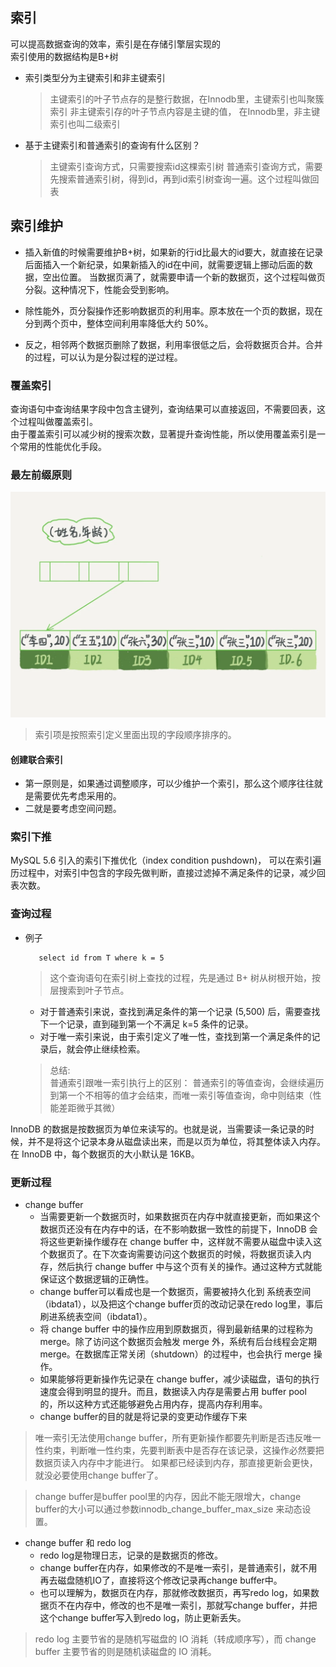 ## 索引

可以提高数据查询的效率，索引是在存储引擎层实现的<br>
索引使用的数据结构是B+树

- 索引类型分为主键索引和非主键索引
  > 主键索引的叶子节点存的是整行数据，在Innodb里，主键索引也叫聚簇索引
  > 非主键索引存的叶子节点内容是主键的值， 在Innodb里，非主键索引也叫二级索引

- 基于主键索引和普通索引的查询有什么区别？
  > 主键索引查询方式，只需要搜索id这棵索引树
  > 普通索引查询方式，需要先搜索普通索引树，得到id，再到id索引树查询一遍。这个过程叫做回表

## 索引维护

- 插入新值的时候需要维护B+树，如果新的行id比最大的id要大，就直接在记录后面插入一个新纪录，如果新插入的id在中间，就需要逻辑上挪动后面的数据，空出位置。
  当数据页满了，就需要申请一个新的数据页，这个过程叫做页分裂。这种情况下，性能会受到影响。


- 除性能外，页分裂操作还影响数据页的利用率。原本放在一个页的数据，现在分到两个页中，整体空间利用率降低大约 50%。


- 反之，相邻两个数据页删除了数据，利用率很低之后，会将数据页合并。合并的过程，可以认为是分裂过程的逆过程。

### 覆盖索引

查询语句中查询结果字段中包含主键列，查询结果可以直接返回，不需要回表，这个过程叫做覆盖索引。<br>
由于覆盖索引可以减少树的搜索次数，显著提升查询性能，所以使用覆盖索引是一个常用的性能优化手段。

### 最左前缀原则

![avatar](../pics/89f74c631110cfbc83298ef27dcd6370.webp)
> 索引项是按照索引定义里面出现的字段顺序排序的。

#### 创建联合索引

- 第一原则是，如果通过调整顺序，可以少维护一个索引，那么这个顺序往往就是需要优先考虑采用的。
- 二就是要考虑空间问题。

### 索引下推

MySQL 5.6 引入的索引下推优化（index condition pushdown)， 可以在索引遍历过程中，对索引中包含的字段先做判断，直接过滤掉不满足条件的记录，减少回表次数。

### 查询过程

- 例子
  ```mysql
     select id from T where k = 5
  ```

  > 这个查询语句在索引树上查找的过程，先是通过 B+ 树从树根开始，按层搜索到叶子节点。
  - 对于普通索引来说，查找到满足条件的第一个记录 (5,500) 后，需要查找下一个记录，直到碰到第一个不满足 k=5 条件的记录。
  - 对于唯一索引来说，由于索引定义了唯一性，查找到第一个满足条件的记录后，就会停止继续检索。
  > 总结:<br>
  > 普通索引跟唯一索引执行上的区别： 普通索引的等值查询，会继续遍历到第一个不相等的值才会结束，而唯一索引等值查询，命中则结束（性能差距微乎其微）

InnoDB 的数据是按数据页为单位来读写的。也就是说，当需要读一条记录的时候，并不是将这个记录本身从磁盘读出来，而是以页为单位，将其整体读入内存。在 InnoDB 中，每个数据页的大小默认是 16KB。

### 更新过程

- change buffer
  - 当需要更新一个数据页时，如果数据页在内存中就直接更新，而如果这个数据页还没有在内存中的话，在不影响数据一致性的前提下，InnoDB 会将这些更新操作缓存在 change buffer
    中，这样就不需要从磁盘中读入这个数据页了。在下次查询需要访问这个数据页的时候，将数据页读入内存，然后执行 change buffer 中与这个页有关的操作。通过这种方式就能保证这个数据逻辑的正确性。
  - change buffer可以看成也是一个数据页，需要被持久化到 系统表空间（ibdata1），以及把这个change buffer页的改动记录在redo log里，事后刷进系统表空间（ibdata1）。
  - 将 change buffer 中的操作应用到原数据页，得到最新结果的过程称为 merge。除了访问这个数据页会触发 merge 外，系统有后台线程会定期 merge。在数据库正常关闭（shutdown）的过程中，也会执行
    merge 操作。
  - 如果能够将更新操作先记录在 change buffer，减少读磁盘，语句的执行速度会得到明显的提升。而且，数据读入内存是需要占用 buffer pool 的，所以这种方式还能够避免占用内存，提高内存利用率。
  - change buffer的目的就是将记录的变更动作缓存下来

> 唯一索引无法使用change buffer，所有更新操作都要先判断是否违反唯一性约束，判断唯一性约束，先要判断表中是否存在该记录，这操作必然要把数据页读入内存中才能进行。
> 如果都已经读到内存，那直接更新会更快，就没必要使用change buffer了。

> change buffer是buffer pool里的内存，因此不能无限增大，change buffer的大小可以通过参数innodb_change_buffer_max_size 来动态设置。

- change buffer 和 redo log
  - redo log是物理日志，记录的是数据页的修改。
  - change buffer在内存，如果修改的不是唯一索引，是普通索引，就不用再去磁盘随机IO了，直接将这个修改记录再change buffer中。
  - 也可以理解为，数据页在内存，那就修改数据页，再写redo log，如果数据页不在内存中，修改的也不是唯一索引，那就写change buffer，并把这个change buffer写入到redo log，防止更新丢失。

> redo log 主要节省的是随机写磁盘的 IO 消耗（转成顺序写），而 change buffer 主要节省的则是随机读磁盘的 IO 消耗。
